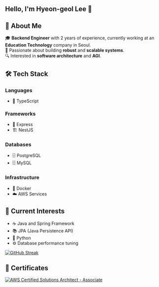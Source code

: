 ## Hello, I'm Hyeon-geol Lee 👋

## 🚀 About Me

🎓 **Backend Engineer** with 2 years of experience, currently working at an **Education Technology** company in Seoul.  
🌟 Passionate about building **robust** and **scalable systems**.  
🔍 Interested in **software architecture** and **AGI**.

## 🛠️ Tech Stack

### Languages
- 📜 TypeScript

### Frameworks
- 🚀 Express
- 🏗️ NestJS

### Databases
- 🗄️ PostgreSQL
- 🗄️ MySQL

### Infrastructure
- 🐳 Docker
- ☁️ AWS Services

## 🌱 Current Interests

- ☕ Java and Spring Framework
- 📚 JPA (Java Persistence API)
- 🐍 Python
- ⚙️ Database performance tuning

[![GitHub Streak](https://github-readme-streak-stats.herokuapp.com?user=hyeongirlife&theme=prussian&mode=weekly)](https://git.io/streak-stats)

## 📜 Certificates
[![AWS Certified Solutions Architect - Associate](https://github.com/user-attachments/assets/233fd521-e50a-4e5a-9e5e-9bbfa991c763)](https://www.credly.com/badges/bdcbad36-3373-422b-bff2-270e9889d342)
